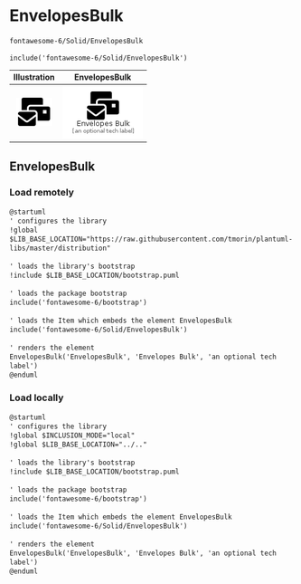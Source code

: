 # EnvelopesBulk


```text
fontawesome-6/Solid/EnvelopesBulk
```

```text
include('fontawesome-6/Solid/EnvelopesBulk')
```



| Illustration | EnvelopesBulk |
| :---: | :---: |
| ![illustration for Illustration](../../fontawesome-6/Solid/EnvelopesBulk.png) | ![illustration for EnvelopesBulk](../../fontawesome-6/Solid/EnvelopesBulk.Local.png) |




## EnvelopesBulk

### Load remotely
```plantuml
@startuml
' configures the library
!global $LIB_BASE_LOCATION="https://raw.githubusercontent.com/tmorin/plantuml-libs/master/distribution"

' loads the library's bootstrap
!include $LIB_BASE_LOCATION/bootstrap.puml

' loads the package bootstrap
include('fontawesome-6/bootstrap')

' loads the Item which embeds the element EnvelopesBulk
include('fontawesome-6/Solid/EnvelopesBulk')

' renders the element
EnvelopesBulk('EnvelopesBulk', 'Envelopes Bulk', 'an optional tech label')
@enduml
```

### Load locally
```plantuml
@startuml
' configures the library
!global $INCLUSION_MODE="local"
!global $LIB_BASE_LOCATION="../.."

' loads the library's bootstrap
!include $LIB_BASE_LOCATION/bootstrap.puml

' loads the package bootstrap
include('fontawesome-6/bootstrap')

' loads the Item which embeds the element EnvelopesBulk
include('fontawesome-6/Solid/EnvelopesBulk')

' renders the element
EnvelopesBulk('EnvelopesBulk', 'Envelopes Bulk', 'an optional tech label')
@enduml
```

